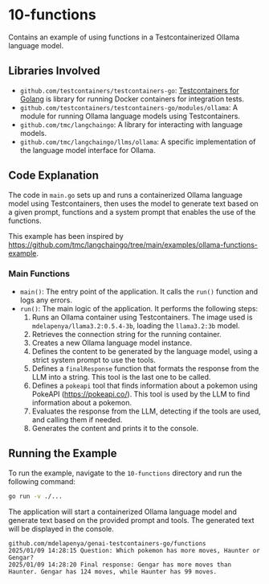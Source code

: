 # 10-functions

Contains an example of using functions in a Testcontainerized Ollama language model.

## Libraries Involved

- `github.com/testcontainers/testcontainers-go`: [Testcontainers for Golang](https://github.com/testcontainers/testcontainers-go) is library for running Docker containers for integration tests.
- `github.com/testcontainers/testcontainers-go/modules/ollama`: A module for running Ollama language models using Testcontainers.
- `github.com/tmc/langchaingo`: A library for interacting with language models.
- `github.com/tmc/langchaingo/llms/ollama`: A specific implementation of the language model interface for Ollama.

## Code Explanation

The code in `main.go` sets up and runs a containerized Ollama language model using Testcontainers, then uses the model to generate text based on a given prompt, functions and a system prompt that enables the use of the functions.

This example has been inspired by https://github.com/tmc/langchaingo/tree/main/examples/ollama-functions-example.

### Main Functions

- `main()`: The entry point of the application. It calls the `run()` function and logs any errors.
- `run()`: The main logic of the application. It performs the following steps:
  1. Runs an Ollama container using Testcontainers. The image used is `mdelapenya/llama3.2:0.5.4-3b`, loading the `llama3.2:3b` model.
  2. Retrieves the connection string for the running container.
  3. Creates a new Ollama language model instance.
  4. Defines the content to be generated by the language model, using a strict system prompt to use the tools.
  5. Defines a `finalResponse` function that formats the response from the LLM into a string. This tool is the last one to be called.
  6. Defines a `pokeapi` tool that finds information about a pokemon using PokeAPI (https://pokeapi.co/). This tool is used by the LLM to find information about a pokemon.
  7. Evaluates the response from the LLM, detecting if the tools are used, and calling them if needed.
  8. Generates the content and prints it to the console.

## Running the Example

To run the example, navigate to the `10-functions` directory and run the following command:

```sh
go run -v ./...
```

The application will start a containerized Ollama language model and generate text based on the provided prompt and tools. The generated text will be displayed in the console.

```shell
github.com/mdelapenya/genai-testcontainers-go/functions
2025/01/09 14:28:15 Question: Which pokemon has more moves, Haunter or Gengar?
2025/01/09 14:28:20 Final response: Gengar has more moves than Haunter. Gengar has 124 moves, while Haunter has 99 moves.
```
